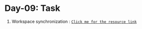 # Day-09: Task

1. Workspace synchronization : [`Click me for the resource link`](https://www.jenkins.io/doc/book/pipeline/docker/#workspace-synchronization)
